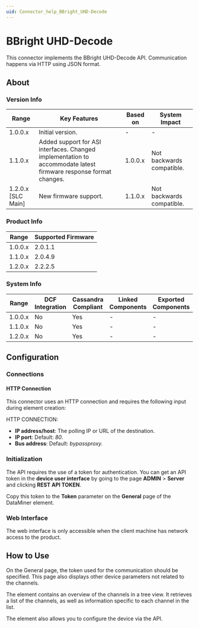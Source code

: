 ```yaml
---
uid: Connector_help_BBright_UHD-Decode
---
```


# BBright UHD-Decode

This connector implements the BBright UHD-Decode API. Communication happens via HTTP using JSON format.

## About

### Version Info

| Range              | Key Features                                                                                                     | Based on | System Impact             |
|--------------------|------------------------------------------------------------------------------------------------------------------|----------|---------------------------|
| 1.0.0.x            | Initial version.                                                                                                 | -        | -                         |
| 1.1.0.x            | Added support for ASI interfaces. Changed implementation to accommodate latest firmware response format changes. | 1.0.0.x  | Not backwards compatible. |
| 1.2.0.x [SLC Main] | New firmware support.                                                                                            | 1.1.0.x  | Not backwards compatible. |

### Product Info

| Range     | Supported Firmware     |
|-----------|------------------------|
| 1.0.0.x   | 2.0.1.1                |
| 1.1.0.x   | 2.0.4.9                |
| 1.2.0.x   | 2.2.2.5                |

### System Info

| Range     | DCF Integration     | Cassandra Compliant     | Linked Components     | Exported Components     |
|-----------|---------------------|-------------------------|-----------------------|-------------------------|
| 1.0.0.x   | No                  | Yes                     | -                     | -                       |
| 1.1.0.x   | No                  | Yes                     | -                     | -                       |
| 1.2.0.x   | No                  | Yes                     | -                     | -                       |

## Configuration

### Connections

#### HTTP Connection

This connector uses an HTTP connection and requires the following input during element creation:

HTTP CONNECTION:

- **IP address/host**: The polling IP or URL of the destination.
- **IP port**: Default: *80*.
- **Bus address**: Default: *bypassproxy.*

### Initialization

The API requires the use of a token for authentication. You can get an API token in the **device user interface** by going to the page **ADMIN** \> **Server** and clicking **REST API TOKEN**.

Copy this token to the **Token** parameter on the **General** page of the DataMiner element.

### Web Interface

The web interface is only accessible when the client machine has network access to the product.

## How to Use

On the General page, the token used for the communication should be specified. This page also displays other device parameters not related to the channels.

The element contains an overview of the channels in a tree view. It retrieves a list of the channels, as well as information specific to each channel in the list.

The element also allows you to configure the device via the API.
